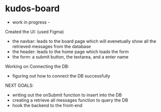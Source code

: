 # kudos-board
- work in progress - 

Created the UI: (used Figma)
- the navbar: leads to the board page which will evenetually show all the retrieved messages from the database 
- the header: leads to the home page which loads the form 
- the form: a submit button, the textarea, and a enter name 

Working on Connecting the DB: 
- figuring out how to connect the DB successfully 

NEXT GOALS: 
- writing out the onSubmit function to insert into the DB 
- creating a retrieve all messages function to query the DB 
- hook the backend to the front-end 

